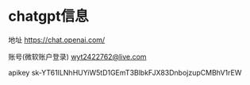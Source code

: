 # chatgpt信息

地址 https://chat.openai.com/

账号(微软账户登录) wyt2422762@live.com

apikey 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